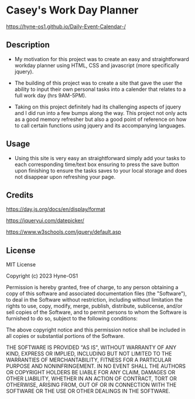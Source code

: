 # Casey's Work Day Planner

https://hyne-os1.github.io/Daily-Event-Calendar-/

## Description

* My motivation for this project was to create an easy and straightforward workday planner using HTML, CSS and javascript (more specifically jquery).

* The building of this project was to create a site that gave the user the ability to input their own personal tasks into a calender that relates to a full work day (hrs 9AM-5PM).

* Taking on this project definitely had its challenging aspects of jquery and I did run into a few bumps along the way. This project not only acts as a good memory refresher but also a good point of reference on how to call certain functions using jquery and its accompanying languages. 

## Usage

* Using this site is very easy an straightforward simply add your tasks to each corresponding time/text box ensuring to press the save button upon finishing to ensure the tasks saves to your local storage and does not disappear upon refreshing your page.

## Credits

https://day.js.org/docs/en/display/format

https://jqueryui.com/datepicker/

https://www.w3schools.com/jquery/default.asp

## License

MIT License

Copyright (c) 2023 Hyne-OS1

Permission is hereby granted, free of charge, to any person obtaining a copy
of this software and associated documentation files (the "Software"), to deal
in the Software without restriction, including without limitation the rights
to use, copy, modify, merge, publish, distribute, sublicense, and/or sell
copies of the Software, and to permit persons to whom the Software is
furnished to do so, subject to the following conditions:

The above copyright notice and this permission notice shall be included in all
copies or substantial portions of the Software.

THE SOFTWARE IS PROVIDED "AS IS", WITHOUT WARRANTY OF ANY KIND, EXPRESS OR
IMPLIED, INCLUDING BUT NOT LIMITED TO THE WARRANTIES OF MERCHANTABILITY,
FITNESS FOR A PARTICULAR PURPOSE AND NONINFRINGEMENT. IN NO EVENT SHALL THE
AUTHORS OR COPYRIGHT HOLDERS BE LIABLE FOR ANY CLAIM, DAMAGES OR OTHER
LIABILITY, WHETHER IN AN ACTION OF CONTRACT, TORT OR OTHERWISE, ARISING FROM,
OUT OF OR IN CONNECTION WITH THE SOFTWARE OR THE USE OR OTHER DEALINGS IN THE
SOFTWARE.


